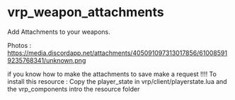 # vrp_weapon_attachments 

Add Attachments to your weapons. 

Photos : https://media.discordapp.net/attachments/405091097313017856/610085919235768341/unknown.png 

if you know how to make the attachments to save make a request !!!!
 To install this resource : Copy the player_state in vrp/client/playerstate.lua and the vrp_components intro the resource folder
